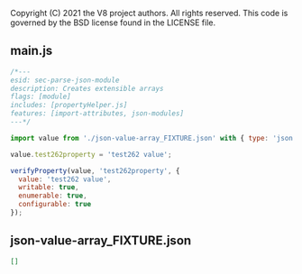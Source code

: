 Copyright (C) 2021 the V8 project authors. All rights reserved.
This code is governed by the BSD license found in the LICENSE file.

## main.js

```js
/*---
esid: sec-parse-json-module
description: Creates extensible arrays
flags: [module]
includes: [propertyHelper.js]
features: [import-attributes, json-modules]
---*/

import value from './json-value-array_FIXTURE.json' with { type: 'json' };

value.test262property = 'test262 value';

verifyProperty(value, 'test262property', {
  value: 'test262 value',
  writable: true,
  enumerable: true,
  configurable: true
});
```

## json-value-array_FIXTURE.json

```json
[]
```
